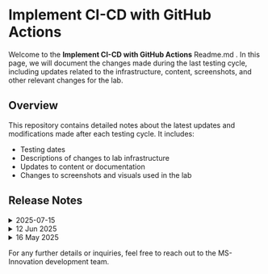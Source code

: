 # Implement CI-CD with GitHub Actions

Welcome to the  **Implement CI-CD with GitHub Actions** Readme.md . In this page, we will document the changes made during the last testing cycle, including updates related to the infrastructure, content, screenshots, and other relevant changes for the lab.

## Overview

This repository contains detailed notes about the latest updates and modifications made after each testing cycle. It includes:

- Testing dates
- Descriptions of changes to lab infrastructure
- Updates to content or documentation
- Changes to screenshots and visuals used in the lab

## Release Notes

<details>
  <summary>2025-07-15</summary>

### Release Date: 2025-07-15

- **Testing Date**: 2025-07-15

## Infrastructure Changes

**Details:**
- No infrastructure changes were required in this update.

## Content Changes
 
- Refined lab instructions to improve clarity.

## Screenshot Updates

- Replaced outdated screenshots with new ones reflecting the current UI.

## Testing Notes

- **Testing Date**: 2025-07-15
- **Tested Features**: Full lab flow including all sections and tasks.
- **Issues Found**: NA
- **Resolved Issues**: NA
  
</details>

<details>
  <summary>12 Jun 2025</summary>
In this section, we will track and list each change introduced in the latest release:

### [Release Date: 2025-06-12]

- **Change**: Minor changes in instructions to improve user interaction with the lab.
- **Testing Date**: 2025-06-12
- **Notes**: NA
## Infrastructure Changes

NA

## Content Changes

- **Change**: Updated the lab exercise to make changes in some instructions.
- **Details**: NA

## Screenshot Updates

NA

## Testing Notes

- **Testing Date**: 2025-06-12
- **Tested Features**: CI/CD Pipelines, GitHub Actions, and GitHub Security Features.
- **Issues Found**: NA.
- **Resolved Issues**: NA.

---
</details>

<details>
  <summary>16 May 2025</summary>

## Infrastructure Changes

NA

## Content Changes

- **Change**:
    1. Updated lab guide to reflect latest UI changes in GitHub and Visual Studio Code.
    2. Revised code snippets to include inject key functionality.
    3. Refined instructions for several steps to align with updated Github UI.

## Screenshot Updates

- **Change**: 

    1. Screenshots have been updated as per new UI changes and updated instructions
    2. Getting started page has been updated as per the new UI changes in the CloudLabs

## Testing Notes

- **Testing Date**: 2025-05-16
</details>


For any further details or inquiries, feel free to reach out to the MS-Innovation development team.


